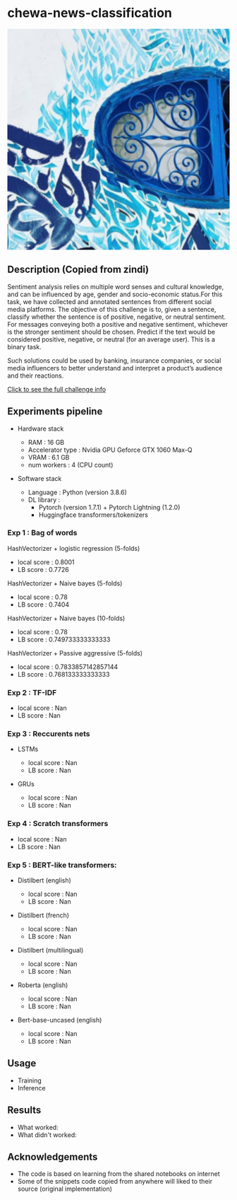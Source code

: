 # chewa-news-classification

<p align="center">
  <img src="poster.png"
  alt="Markdown Monster icon"
      width=800
      height=500/>
</p>

## Description (Copied from zindi)

Sentiment analysis relies on multiple word senses and cultural knowledge, and can be influenced by age, gender and socio-economic status.For this task, we have collected and annotated sentences from different social media platforms. The objective of this challenge is to, given a sentence, classify whether the sentence is of positive, negative, or neutral sentiment. For messages conveying both a positive and negative sentiment, whichever is the stronger sentiment should be chosen. Predict if the text would be considered positive, negative, or neutral (for an average user). This is a binary task.

Such solutions could be used by banking, insurance companies, or social media influencers to better understand and interpret a product’s audience and their reactions.

[Click to see the full challenge info](https://zindi.africa/competitions/ai4d-icompass-social-media-sentiment-analysis-for-tunisian-arabizi)

## Experiments pipeline

- Hardware stack

  - RAM : 16 GB
  - Accelerator type : Nvidia GPU Geforce GTX 1060 Max-Q
  - VRAM : 6.1 GB
  - num workers : 4 (CPU count)

- Software stack
  - Language : Python (version 3.8.6)
  - DL library :
    - Pytorch (version 1.7.1) + Pytorch Lightning (1.2.0)
    - Huggingface transformers/tokenizers

### Exp 1 : Bag of words

HashVectorizer + logistic regression (5-folds)

- local score : 0.8001
- LB score : 0.7726

HashVectorizer + Naive bayes (5-folds)

- local score : 0.78
- LB score : 0.7404

HashVectorizer + Naive bayes (10-folds)

- local score : 0.78
- LB score : 0.749733333333333

HashVectorizer + Passive aggressive (5-folds)

- local score : 0.7833857142857144
- LB score : 0.768133333333333

### Exp 2 : TF-IDF

- local score : Nan
- LB score : Nan

### Exp 3 : Reccurents nets

- LSTMs

  - local score : Nan
  - LB score : Nan

- GRUs
  - local score : Nan
  - LB score : Nan

### Exp 4 : Scratch transformers

- local score : Nan
- LB score : Nan

### Exp 5 : BERT-like transformers:

- Distilbert (english)

  - local score : Nan
  - LB score : Nan

- Distilbert (french)

  - local score : Nan
  - LB score : Nan

- Distilbert (multilingual)

  - local score : Nan
  - LB score : Nan

- Roberta (english)

  - local score : Nan
  - LB score : Nan

- Bert-base-uncased (english)

  - local score : Nan
  - LB score : Nan

## Usage

- Training
- Inference

## Results

- What worked:
- What didn't worked:

## Acknowledgements

- The code is based on learning from the shared notebooks on internet
- Some of the snippets code copied from anywhere will liked to their source (original implementation)
